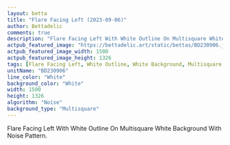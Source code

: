 ```yaml
---
layout: betta
title: "Flare Facing Left (2023-09-06)"
author: Bettadelic
comments: true
description: "Flare Facing Left With White Outline On Multisquare White Background With Noise Pattern."
actpub_featured_image: "https://bettadelic.art/static/bettas/BD230906.jpg"
actpub_featured_image_width: 1500
actpub_featured_image_height: 1326
tags: [Flare Facing Left, White Outline, White Background, Multisquare Background Pattern, Noise Pattern, September 2023]
unitName: "BD230906"
line_color: "White"
background_color: "White"
width: 1500
height: 1326
algorithm: "Noise"
background_type: "Multisquare"
---
```


Flare Facing Left With White Outline On Multisquare White Background With Noise Pattern.
